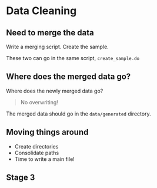 # Data Cleaning

## Need to merge the data

Write a merging script. Create the sample.

These two can go in the same script, `create_sample.do`

## Where does the merged data go?

Where does the newly merged data go? 

> No overwriting! 

The merged data should go in the `data/generated` directory.

## Moving things around

- Create directories
- Consolidate paths
- Time to write a main file!

## Stage 3

